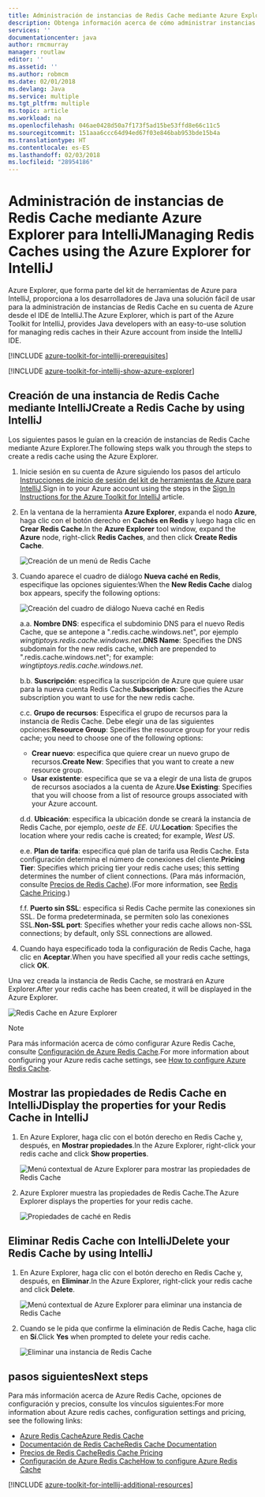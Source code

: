 ```yaml
---
title: Administración de instancias de Redis Cache mediante Azure Explorer para IntelliJ
description: Obtenga información acerca de cómo administrar instancias de Azure Redis Cache mediante Azure Explorer para IntelliJ.
services: ''
documentationcenter: java
author: rmcmurray
manager: routlaw
editor: ''
ms.assetid: ''
ms.author: robmcm
ms.date: 02/01/2018
ms.devlang: Java
ms.service: multiple
ms.tgt_pltfrm: multiple
ms.topic: article
ms.workload: na
ms.openlocfilehash: 046ae0428d50a7f173f5ad15be53ffd8e66c11c5
ms.sourcegitcommit: 151aaa6ccc64d94ed67f03e846bab953bde15b4a
ms.translationtype: HT
ms.contentlocale: es-ES
ms.lasthandoff: 02/03/2018
ms.locfileid: "28954186"
---
```

# <a name="managing-redis-caches-using-the-azure-explorer-for-intellij"></a><span data-ttu-id="e422b-103">Administración de instancias de Redis Cache mediante Azure Explorer para IntelliJ</span><span class="sxs-lookup"><span data-stu-id="e422b-103">Managing Redis Caches using the Azure Explorer for IntelliJ</span></span>

<span data-ttu-id="e422b-104">Azure Explorer, que forma parte del kit de herramientas de Azure para IntelliJ, proporciona a los desarrolladores de Java una solución fácil de usar para la administración de instancias de Redis Cache en su cuenta de Azure desde el IDE de IntelliJ.</span><span class="sxs-lookup"><span data-stu-id="e422b-104">The Azure Explorer, which is part of the Azure Toolkit for IntelliJ, provides Java developers with an easy-to-use solution for managing redis caches in their Azure account from inside the IntelliJ IDE.</span></span>

[!INCLUDE [azure-toolkit-for-intellij-prerequisites](../includes/azure-toolkit-for-intellij-prerequisites.md)]

[!INCLUDE [azure-toolkit-for-intellij-show-azure-explorer](../includes/azure-toolkit-for-intellij-show-azure-explorer.md)]

## <a name="create-a-redis-cache-by-using-intellij"></a><span data-ttu-id="e422b-105">Creación de una instancia de Redis Cache mediante IntelliJ</span><span class="sxs-lookup"><span data-stu-id="e422b-105">Create a Redis Cache by using IntelliJ</span></span>

<span data-ttu-id="e422b-106">Los siguientes pasos le guían en la creación de instancias de Redis Cache mediante Azure Explorer.</span><span class="sxs-lookup"><span data-stu-id="e422b-106">The following steps walk you through the steps to create a redis cache using the Azure Explorer.</span></span>

1. <span data-ttu-id="e422b-107">Inicie sesión en su cuenta de Azure siguiendo los pasos del artículo [Instrucciones de inicio de sesión del kit de herramientas de Azure para IntelliJ].</span><span class="sxs-lookup"><span data-stu-id="e422b-107">Sign in to your Azure account using the steps in the [Sign In Instructions for the Azure Toolkit for IntelliJ] article.</span></span>

1. <span data-ttu-id="e422b-108">En la ventana de la herramienta **Azure Explorer**, expanda el nodo **Azure**, haga clic con el botón derecho en **Cachés en Redis** y luego haga clic en **Crear Redis Cache**.</span><span class="sxs-lookup"><span data-stu-id="e422b-108">In the **Azure Explorer** tool window, expand the **Azure** node, right-click **Redis Caches**, and then click **Create Redis Cache**.</span></span>

   ![Creación de un menú de Redis Cache][CR01]

1. <span data-ttu-id="e422b-110">Cuando aparece el cuadro de diálogo **Nueva caché en Redis**, especifique las opciones siguientes:</span><span class="sxs-lookup"><span data-stu-id="e422b-110">When the **New Redis Cache** dialog box appears, specify the following options:</span></span>

   ![Creación del cuadro de diálogo Nueva caché en Redis][CR02]

   <span data-ttu-id="e422b-112">a.</span><span class="sxs-lookup"><span data-stu-id="e422b-112">a.</span></span> <span data-ttu-id="e422b-113">**Nombre DNS**: especifica el subdominio DNS para el nuevo Redis Cache, que se antepone a ".redis.cache.windows.net", por ejemplo *wingtiptoys.redis.cache.windows.net*.</span><span class="sxs-lookup"><span data-stu-id="e422b-113">**DNS Name**: Specifies the DNS subdomain for the new redis cache, which are prepended to ".redis.cache.windows.net"; for example: *wingtiptoys.redis.cache.windows.net*.</span></span>

   <span data-ttu-id="e422b-114">b.</span><span class="sxs-lookup"><span data-stu-id="e422b-114">b.</span></span> <span data-ttu-id="e422b-115">**Suscripción**: especifica la suscripción de Azure que quiere usar para la nueva cuenta Redis Cache.</span><span class="sxs-lookup"><span data-stu-id="e422b-115">**Subscription**: Specifies the Azure subscription you want to use for the new redis cache.</span></span>

   <span data-ttu-id="e422b-116">c.</span><span class="sxs-lookup"><span data-stu-id="e422b-116">c.</span></span> <span data-ttu-id="e422b-117">**Grupo de recursos**: Especifica el grupo de recursos para la instancia de Redis Cache. Debe elegir una de las siguientes opciones:</span><span class="sxs-lookup"><span data-stu-id="e422b-117">**Resource Group**: Specifies the resource group for your redis cache; you need to choose one of the following options:</span></span> 
      * <span data-ttu-id="e422b-118">**Crear nuevo**: especifica que quiere crear un nuevo grupo de recursos.</span><span class="sxs-lookup"><span data-stu-id="e422b-118">**Create New**: Specifies that you want to create a new resource group.</span></span> 
      * <span data-ttu-id="e422b-119">**Usar existente**: especifica que se va a elegir de una lista de grupos de recursos asociados a la cuenta de Azure.</span><span class="sxs-lookup"><span data-stu-id="e422b-119">**Use Existing**: Specifies that you will choose from a list of resource groups associated with your Azure account.</span></span> 

   <span data-ttu-id="e422b-120">d.</span><span class="sxs-lookup"><span data-stu-id="e422b-120">d.</span></span> <span data-ttu-id="e422b-121">**Ubicación**: especifica la ubicación donde se creará la instancia de Redis Cache, por ejemplo, *oeste de EE. UU*.</span><span class="sxs-lookup"><span data-stu-id="e422b-121">**Location**: Specifies the location where your redis cache is created; for example, *West US*.</span></span>

   <span data-ttu-id="e422b-122">e.</span><span class="sxs-lookup"><span data-stu-id="e422b-122">e.</span></span> <span data-ttu-id="e422b-123">**Plan de tarifa**: especifica qué plan de tarifa usa Redis Cache. Esta configuración determina el número de conexiones del cliente.</span><span class="sxs-lookup"><span data-stu-id="e422b-123">**Pricing Tier**: Specifies which pricing tier your redis cache uses; this setting determines the number of client connections.</span></span> <span data-ttu-id="e422b-124">(Para más información, consulte [Precios de Redis Cache]).</span><span class="sxs-lookup"><span data-stu-id="e422b-124">(For more information, see [Redis Cache Pricing].)</span></span>

   <span data-ttu-id="e422b-125">f.</span><span class="sxs-lookup"><span data-stu-id="e422b-125">f.</span></span> <span data-ttu-id="e422b-126">**Puerto sin SSL**: especifica si Redis Cache permite las conexiones sin SSL. De forma predeterminada, se permiten solo las conexiones SSL.</span><span class="sxs-lookup"><span data-stu-id="e422b-126">**Non-SSL port**: Specifies whether your redis cache allows non-SSL connections; by default, only SSL connections are allowed.</span></span>

1. <span data-ttu-id="e422b-127">Cuando haya especificado toda la configuración de Redis Cache, haga clic en **Aceptar**.</span><span class="sxs-lookup"><span data-stu-id="e422b-127">When you have specified all your redis cache settings, click **OK**.</span></span>

<span data-ttu-id="e422b-128">Una vez creada la instancia de Redis Cache, se mostrará en Azure Explorer.</span><span class="sxs-lookup"><span data-stu-id="e422b-128">After your redis cache has been created, it will be displayed in the Azure Explorer.</span></span>

   ![Redis Cache en Azure Explorer][CR03]

> [!NOTE]
>
> <span data-ttu-id="e422b-130">Para más información acerca de cómo configurar Azure Redis Cache, consulte [Configuración de Azure Redis Cache].</span><span class="sxs-lookup"><span data-stu-id="e422b-130">For more information about configuring your Azure redis cache settings, see [How to configure Azure Redis Cache].</span></span>
>

## <a name="display-the-properties-for-your-redis-cache-in-intellij"></a><span data-ttu-id="e422b-131">Mostrar las propiedades de Redis Cache en IntelliJ</span><span class="sxs-lookup"><span data-stu-id="e422b-131">Display the properties for your Redis Cache in IntelliJ</span></span>

1. <span data-ttu-id="e422b-132">En Azure Explorer, haga clic con el botón derecho en Redis Cache y, después, en **Mostrar propiedades**.</span><span class="sxs-lookup"><span data-stu-id="e422b-132">In the Azure Explorer, right-click your redis cache and click **Show properties**.</span></span>

   ![Menú contextual de Azure Explorer para mostrar las propiedades de Redis Cache][SP01]

1. <span data-ttu-id="e422b-134">Azure Explorer muestra las propiedades de Redis Cache.</span><span class="sxs-lookup"><span data-stu-id="e422b-134">The Azure Explorer displays the properties for your redis cache.</span></span>

   ![Propiedades de caché en Redis][SP02]

## <a name="delete-your-redis-cache-by-using-intellij"></a><span data-ttu-id="e422b-136">Eliminar Redis Cache con IntelliJ</span><span class="sxs-lookup"><span data-stu-id="e422b-136">Delete your Redis Cache by using IntelliJ</span></span>

1. <span data-ttu-id="e422b-137">En Azure Explorer, haga clic con el botón derecho en Redis Cache y, después, en **Eliminar**.</span><span class="sxs-lookup"><span data-stu-id="e422b-137">In the Azure Explorer, right-click your redis cache and click **Delete**.</span></span>

   ![Menú contextual de Azure Explorer para eliminar una instancia de Redis Cache][DE01]

1. <span data-ttu-id="e422b-139">Cuando se le pida que confirme la eliminación de Redis Cache, haga clic en **Sí**.</span><span class="sxs-lookup"><span data-stu-id="e422b-139">Click **Yes** when prompted to delete your redis cache.</span></span>

   ![Eliminar una instancia de Redis Cache][DE02]

## <a name="next-steps"></a><span data-ttu-id="e422b-141">pasos siguientes</span><span class="sxs-lookup"><span data-stu-id="e422b-141">Next steps</span></span>

<span data-ttu-id="e422b-142">Para más información acerca de Azure Redis Cache, opciones de configuración y precios, consulte los vínculos siguientes:</span><span class="sxs-lookup"><span data-stu-id="e422b-142">For more information about Azure redis caches, configuration settings and pricing, see the following links:</span></span>

* <span data-ttu-id="e422b-143">[Azure Redis Cache]</span><span class="sxs-lookup"><span data-stu-id="e422b-143">[Azure Redis Cache]</span></span>
* <span data-ttu-id="e422b-144">[Documentación de Redis Cache]</span><span class="sxs-lookup"><span data-stu-id="e422b-144">[Redis Cache Documentation]</span></span>
* <span data-ttu-id="e422b-145">[Precios de Redis Cache]</span><span class="sxs-lookup"><span data-stu-id="e422b-145">[Redis Cache Pricing]</span></span>
* <span data-ttu-id="e422b-146">[Configuración de Azure Redis Cache]</span><span class="sxs-lookup"><span data-stu-id="e422b-146">[How to configure Azure Redis Cache]</span></span>

[!INCLUDE [azure-toolkit-for-intellij-additional-resources](../includes/azure-toolkit-for-intellij-additional-resources.md)]

<!-- URL List -->

[Precios de Redis Cache]: https://azure.microsoft.com/pricing/details/cache/
[Redis Cache Pricing]: https://azure.microsoft.com/pricing/details/cache/
[Azure Redis Cache]: https://azure.microsoft.com/services/cache/
[Documentación de Redis Cache]: /azure/redis-cache
[Redis Cache Documentation]: /azure/redis-cache
[Configuración de Azure Redis Cache]: /azure/redis-cache/cache-configure
[How to configure Azure Redis Cache]: /azure/redis-cache/cache-configure
[Instrucciones de inicio de sesión del kit de herramientas de Azure para IntelliJ]: ./azure-toolkit-for-intellij-sign-in-instructions.md
[Sign In Instructions for the Azure Toolkit for IntelliJ]: ./azure-toolkit-for-intellij-sign-in-instructions.md

<!-- IMG List -->

[CR01]: media/azure-toolkit-for-intellij-managing-redis-caches-using-azure-explorer/CR01.png
[CR02]: media/azure-toolkit-for-intellij-managing-redis-caches-using-azure-explorer/CR02.png
[CR03]: media/azure-toolkit-for-intellij-managing-redis-caches-using-azure-explorer/CR03.png

[SP01]: media/azure-toolkit-for-intellij-managing-redis-caches-using-azure-explorer/SP01.png
[SP02]: media/azure-toolkit-for-intellij-managing-redis-caches-using-azure-explorer/SP02.png

[DE01]: media/azure-toolkit-for-intellij-managing-redis-caches-using-azure-explorer/DE01.png
[DE02]: media/azure-toolkit-for-intellij-managing-redis-caches-using-azure-explorer/DE02.png
